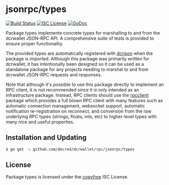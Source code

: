 jsonrpc/types
=============

[![Build Status](https://travis-ci.org/decred/dcrwallet.png?branch=master)](https://travis-ci.org/decred/dcrwallet)
[![ISC License](http://img.shields.io/badge/license-ISC-blue.svg)](http://copyfree.org)
[![GoDoc](https://img.shields.io/badge/godoc-reference-blue.svg)](http://godoc.org/github.com/decred/dcrwallet/rpc/jsonrpc/types)

Package types implements concrete types for marshalling to and from the
dcrwallet JSON-RPC API.  A comprehensive suite of tests is provided to ensure
proper functionality.

The provided types are automatically registered with
[dcrjson](https://github.com/decred/dcrd/tree/master/dcrjson) when the package
is imported.  Although this package was primarily written for dcrwallet, it has
intentionally been designed so it can be used as a standalone package for any
projects needing to marshal to and from dcrwallet JSON-RPC requests and
responses.

Note that although it's possible to use this package directly to implement an
RPC client, it is not recommended since it is only intended as an infrastructure
package.  Instead, RPC clients should use the
[rpcclient](https://github.com/decred/dcrd/tree/master/rpcclient) package which
provides a full blown RPC client with many features such as automatic connection
management, websocket support, automatic notification re-registration on
reconnect, and conversion from the raw underlying RPC types (strings, floats,
ints, etc) to higher-level types with many nice and useful properties.

## Installation and Updating

```bash
$ go get -u github.com/decred/dcrwallet/rpc/jsonrpc/types
```

## License

Package types is licensed under the [copyfree](http://copyfree.org) ISC License.
